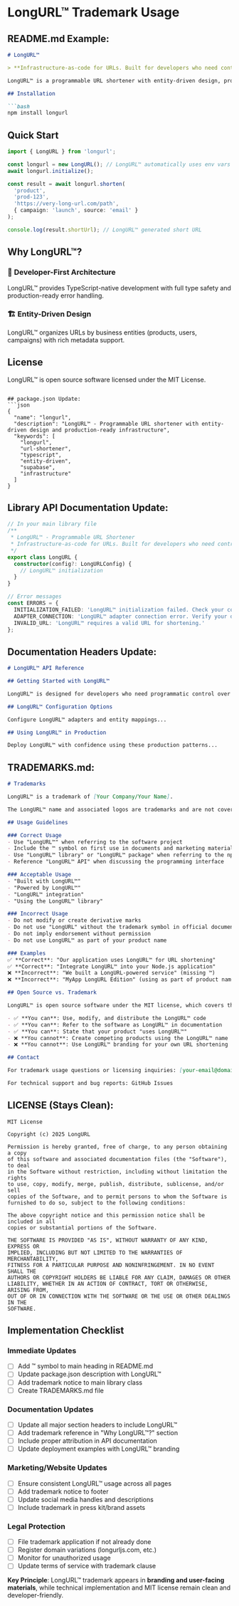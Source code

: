 # LongURL™ Trademark Usage

## README.md Example:
```markdown
# LongURL™

> **Infrastructure-as-code for URLs. Built for developers who need control.**

LongURL™ is a programmable URL shortener with entity-driven design, production-ready error handling, intelligent caching, and flexible storage adapters.

## Installation

```bash
npm install longurl
```

## Quick Start

```typescript
import { LongURL } from 'longurl';

const longurl = new LongURL(); // LongURL™ automatically uses env vars
await longurl.initialize();

const result = await longurl.shorten(
  'product',
  'prod-123',
  'https://very-long-url.com/path',
  { campaign: 'launch', source: 'email' }
);

console.log(result.shortUrl); // LongURL™ generated short URL
```

## Why LongURL™?

### 🔧 **Developer-First Architecture**
LongURL™ provides TypeScript-native development with full type safety and production-ready error handling.

### 🏗️ **Entity-Driven Design**
LongURL™ organizes URLs by business entities (products, users, campaigns) with rich metadata support.

## License
LongURL™ is open source software licensed under the MIT License.
```

## package.json Update:
```json
{
  "name": "longurl",
  "description": "LongURL™ - Programmable URL shortener with entity-driven design and production-ready infrastructure",
  "keywords": [
    "longurl",
    "url-shortener", 
    "typescript",
    "entity-driven",
    "supabase",
    "infrastructure"
  ]
}
```

## Library API Documentation Update:
```typescript
// In your main library file
/**
 * LongURL™ - Programmable URL Shortener
 * Infrastructure-as-code for URLs. Built for developers who need control.
 */
export class LongURL {
  constructor(config?: LongURLConfig) {
    // LongURL™ initialization
  }
}

// Error messages
const ERRORS = {
  INITIALIZATION_FAILED: 'LongURL™ initialization failed. Check your configuration.',
  ADAPTER_CONNECTION: 'LongURL™ adapter connection error. Verify your database settings.',
  INVALID_URL: 'LongURL™ requires a valid URL for shortening.'
};
```

## Documentation Headers Update:
```markdown
# LongURL™ API Reference

## Getting Started with LongURL™

LongURL™ is designed for developers who need programmatic control over URL shortening...

## LongURL™ Configuration Options

Configure LongURL™ adapters and entity mappings...

## Using LongURL™ in Production

Deploy LongURL™ with confidence using these production patterns...
```

## TRADEMARKS.md:
```markdown
# Trademarks

LongURL™ is a trademark of [Your Company/Your Name].

The LongURL™ name and associated logos are trademarks and are not covered by the MIT license.

## Usage Guidelines

### Correct Usage
- Use "LongURL™" when referring to the software project
- Include the ™ symbol on first use in documents and marketing materials
- Use "LongURL™ library" or "LongURL™ package" when referring to the npm package
- Reference "LongURL™ API" when discussing the programming interface

### Acceptable Usage
- "Built with LongURL™"
- "Powered by LongURL™"
- "LongURL™ integration"
- "Using the LongURL™ library"

### Incorrect Usage
- Do not modify or create derivative marks
- Do not use "LongURL" without the trademark symbol in official documentation
- Do not imply endorsement without permission
- Do not use LongURL™ as part of your product name

### Examples
✅ **Correct**: "Our application uses LongURL™ for URL shortening"
✅ **Correct**: "Integrate LongURL™ into your Node.js application"
❌ **Incorrect**: "We built a LongURL-powered service" (missing ™)
❌ **Incorrect**: "MyApp LongURL Edition" (using as part of product name)

## Open Source vs. Trademark

LongURL™ is open source software under the MIT license, which covers the code and functionality. The trademark covers the name and branding.

- ✅ **You can**: Use, modify, and distribute the LongURL™ code
- ✅ **You can**: Refer to the software as LongURL™ in documentation
- ✅ **You can**: State that your product "uses LongURL™"
- ❌ **You cannot**: Create competing products using the LongURL™ name
- ❌ **You cannot**: Use LongURL™ branding for your own URL shortening service

## Contact

For trademark usage questions or licensing inquiries: [your-email@domain.com]

For technical support and bug reports: GitHub Issues
```

## LICENSE (Stays Clean):
```
MIT License

Copyright (c) 2025 LongURL

Permission is hereby granted, free of charge, to any person obtaining a copy
of this software and associated documentation files (the "Software"), to deal
in the Software without restriction, including without limitation the rights
to use, copy, modify, merge, publish, distribute, sublicense, and/or sell
copies of the Software, and to permit persons to whom the Software is
furnished to do so, subject to the following conditions:

The above copyright notice and this permission notice shall be included in all
copies or substantial portions of the Software.

THE SOFTWARE IS PROVIDED "AS IS", WITHOUT WARRANTY OF ANY KIND, EXPRESS OR
IMPLIED, INCLUDING BUT NOT LIMITED TO THE WARRANTIES OF MERCHANTABILITY,
FITNESS FOR A PARTICULAR PURPOSE AND NONINFRINGEMENT. IN NO EVENT SHALL THE
AUTHORS OR COPYRIGHT HOLDERS BE LIABLE FOR ANY CLAIM, DAMAGES OR OTHER
LIABILITY, WHETHER IN AN ACTION OF CONTRACT, TORT OR OTHERWISE, ARISING FROM,
OUT OF OR IN CONNECTION WITH THE SOFTWARE OR THE USE OR OTHER DEALINGS IN THE
SOFTWARE.
```

## Implementation Checklist

### Immediate Updates
- [ ] Add ™ symbol to main heading in README.md
- [ ] Update package.json description with LongURL™
- [ ] Add trademark notice to main library class
- [ ] Create TRADEMARKS.md file

### Documentation Updates  
- [ ] Update all major section headers to include LongURL™
- [ ] Add trademark reference in "Why LongURL™?" section
- [ ] Include proper attribution in API documentation
- [ ] Update deployment examples with LongURL™ branding

### Marketing/Website Updates
- [ ] Ensure consistent LongURL™ usage across all pages
- [ ] Add trademark notice to footer
- [ ] Update social media handles and descriptions
- [ ] Include trademark in press kit/brand assets

### Legal Protection
- [ ] File trademark application if not already done
- [ ] Register domain variations (longurljs.com, etc.)
- [ ] Monitor for unauthorized usage
- [ ] Update terms of service with trademark clause

**Key Principle**: LongURL™ trademark appears in **branding and user-facing materials**, while technical implementation and MIT license remain clean and developer-friendly.